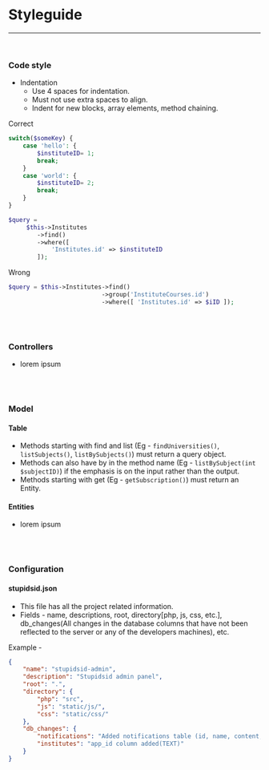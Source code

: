
# Styleguide

___

<br />


### Code style

- Indentation
    * Use 4 spaces for indentation.
    * Must not use extra spaces to align.
    * Indent for new blocks, array elements, method chaining.

Correct
```php
switch($someKey) {
    case 'hello': {
        $instituteID= 1;
        break;
    }
    case 'world': {
        $instituteID= 2;
        break;
    }
}

$query =
     $this->Institutes
        ->find()
        ->where([
            'Institutes.id' => $instituteID
        ]);
```

Wrong
```php
$query = $this->Institutes->find()
                          ->group('InstituteCourses.id')
                          ->where([ 'Institutes.id' => $iID ]);
```



<br /><br />


### Controllers
* lorem ipsum


<br /><br />

### Model

#### Table
* Methods starting with find and list (Eg - `findUniversities()`, `listSubjects()`, `listBySubjects()`) must return a query object.
* Methods can also have by in the method name (Eg - `listBySubject(int $subjectID)`) if the emphasis is on the input rather than the output.
* Methods starting with get (Eg - `getSubscription()`) must return an Entity.

#### Entities
* lorem ipsum




<br /><br />

### Configuration

#### stupidsid.json
* This file has all the project related information.
* Fields - name, descriptions, root, directory[php, js, css, etc.], db_changes(All changes in the database columns that have not been reflected to the server or any of the developers machines), etc.

Example -
```json
{
    "name": "stupidsid-admin",
    "description": "Stupidsid admin panel",
    "root": ".",
    "directory": {
        "php": "src",
        "js": "static/js/",
        "css": "static/css/"
    },
    "db_changes": {
    	"notifications": "Added notifications table (id, name, content, sent_at, number_of_users)",
    	"institutes": "app_id column added(TEXT)"
    }
}
```

